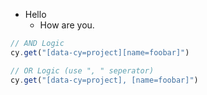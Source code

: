 - Hello
	 - How are you.
 
 ```javascript 
// AND Logic
cy.get("[data-cy=project][name=foobar]")

// OR Logic (use ", " seperator)
cy.get("[data-cy=project], [name=foobar]")


 ```

<!--stackedit_data:
eyJoaXN0b3J5IjpbNDYxNDU3Njg1LC0xMTk2NDY5ODM4LC02MD
YwOTAyNzhdfQ==
-->
